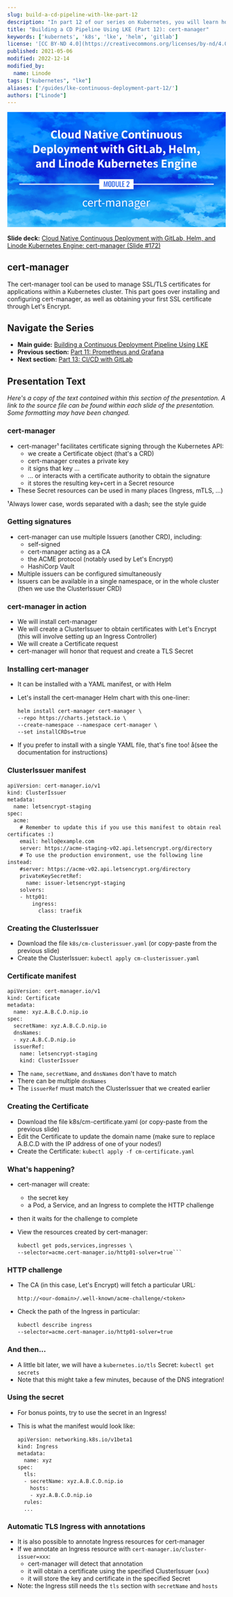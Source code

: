 ```yaml
---
slug: build-a-cd-pipeline-with-lke-part-12
description: "In part 12 of our series on Kubernetes, you will learn how to install and configure cert-manager, and obtain a TLS/SSL certificate for your Kubernetes cluster."
title: "Building a CD Pipeline Using LKE (Part 12): cert-manager"
keywords: ['kubernets', 'k8s', 'lke', 'helm', 'gitlab']
license: '[CC BY-ND 4.0](https://creativecommons.org/licenses/by-nd/4.0)'
published: 2021-05-06
modified: 2022-12-14
modified_by:
  name: Linode
tags: ["kubernetes", "lke"]
aliases: ['/guides/lke-continuous-deployment-part-12/']
authors: ["Linode"]
---
```


![Cloud Native Continuous Deployment with GitLab, Helm, and Linode Kubernetes Engine: cert-manager](cd-presentation-header-12-cert-manager.png "Cloud Native Continuous Deployment with GitLab, Helm, and Linode Kubernetes Engine: cert-manager")

**Slide deck:** [Cloud Native Continuous Deployment with GitLab, Helm, and Linode Kubernetes Engine: cert-manager (Slide #172)](https://2021-03-lke.container.training/#172)

## cert-manager

The cert-manager tool can be used to manage SSL/TLS certificates for applications within a Kubernetes cluster. This part goes over installing and configuring cert-manager, as well as obtaining your first SSL certificate through Let's Encrypt.

## Navigate the Series

- **Main guide:** [Building a Continuous Deployment Pipeline Using LKE](/docs/guides/build-a-cd-pipeline-with-lke/)
- **Previous section:** [Part 11: Prometheus and Grafana](/docs/guides/build-a-cd-pipeline-with-lke-part-11/)
- **Next section:** [Part 13: CI/CD with GitLab](/docs/guides/build-a-cd-pipeline-with-lke-part-13/)

## Presentation Text

*Here's a copy of the text contained within this section of the presentation. A link to the source file can be found within each slide of the presentation. Some formatting may have been changed.*

### cert-manager

- cert-manager¹ facilitates certificate signing through the Kubernetes API:
  - we create a Certificate object (that's a CRD)
  - cert-manager creates a private key
  - it signs that key ...
  - ... or interacts with a certificate authority to obtain the signature
  - it stores the resulting key+cert in a Secret resource
- These Secret resources can be used in many places (Ingress, mTLS, ...)

¹Always lower case, words separated with a dash; see the style guide

### Getting signatures

- cert-manager can use multiple Issuers (another CRD), including:
  - self-signed
  - cert-manager acting as a CA
  - the ACME protocol (notably used by Let's Encrypt)
  - HashiCorp Vault
- Multiple issuers can be configured simultaneously
- Issuers can be available in a single namespace, or in the whole cluster (then we use the ClusterIssuer CRD)

### cert-manager in action

- We will install cert-manager
- We will create a ClusterIssuer to obtain certificates with Let's Encrypt (this will involve setting up an Ingress Controller)
- We will create a Certificate request
- cert-manager will honor that request and create a TLS Secret

### Installing cert-manager

- It can be installed with a YAML manifest, or with Helm
- Let's install the cert-manager Helm chart with this one-liner:

      helm install cert-manager cert-manager \
      --repo https://charts.jetstack.io \
      --create-namespace --namespace cert-manager \
      --set installCRDs=true

- If you prefer to install with a single YAML file, that's fine too! å(see the documentation for instructions)

### ClusterIssuer manifest

    apiVersion: cert-manager.io/v1
    kind: ClusterIssuer
    metadata:
      name: letsencrypt-staging
    spec:
      acme:
        # Remember to update this if you use this manifest to obtain real certificates :)
        email: hello@example.com
        server: https://acme-staging-v02.api.letsencrypt.org/directory
        # To use the production environment, use the following line instead:
        #server: https://acme-v02.api.letsencrypt.org/directory
        privateKeySecretRef:
          name: issuer-letsencrypt-staging
        solvers:
        - http01:
            ingress:
              class: traefik

### Creating the ClusterIssuer

- Download the file `k8s/cm-clusterissuer.yaml` (or copy-paste from the previous slide)
- Create the ClusterIssuer: `kubectl apply cm-clusterissuer.yaml`

### Certificate manifest

    apiVersion: cert-manager.io/v1
    kind: Certificate
    metadata:
      name: xyz.A.B.C.D.nip.io
    spec:
      secretName: xyz.A.B.C.D.nip.io
      dnsNames:
      - xyz.A.B.C.D.nip.io
      issuerRef:
        name: letsencrypt-staging
        kind: ClusterIssuer

- The `name`, `secretName`, and `dnsNames` don't have to match
- There can be multiple `dnsNames`
- The `issuerRef` must match the ClusterIssuer that we created earlier

### Creating the Certificate

- Download the file k8s/cm-certificate.yaml (or copy-paste from the previous slide)
- Edit the Certificate to update the domain name (make sure to replace A.B.C.D with the IP address of one of your nodes!)
- Create the Certificate: `kubectl apply -f cm-certificate.yaml`

### What's happening?

- cert-manager will create:
    - the secret key
    - a Pod, a Service, and an Ingress to complete the HTTP challenge
- then it waits for the challenge to complete
- View the resources created by cert-manager:

      kubectl get pods,services,ingresses \
      --selector=acme.cert-manager.io/http01-solver=true```

### HTTP challenge

- The CA (in this case, Let's Encrypt) will fetch a particular URL:

      http://<our-domain>/.well-known/acme-challenge/<token>

- Check the path of the Ingress in particular:

      kubectl describe ingress
      --selector=acme.cert-manager.io/http01-solver=true

### And then...

- A little bit later, we will have a `kubernetes.io/tls` Secret: `kubectl get secrets`
- Note that this might take a few minutes, because of the DNS integration!

### Using the secret

- For bonus points, try to use the secret in an Ingress!

- This is what the manifest would look like:

      apiVersion: networking.k8s.io/v1beta1
      kind: Ingress
      metadata:
        name: xyz
      spec:
        tls:
        - secretName: xyz.A.B.C.D.nip.io
          hosts:
          - xyz.A.B.C.D.nip.io
        rules:
        ...

### Automatic TLS Ingress with annotations

- It is also possible to annotate Ingress resources for cert-manager
- If we annotate an Ingress resource with `cert-manager.io/cluster-issuer=xxx`:
    - cert-manager will detect that annotation
    - it will obtain a certificate using the specified ClusterIssuer (`xxx`)
    - it will store the key and certificate in the specified Secret
- Note: the Ingress still needs the `tls` section with `secretName` and `hosts`